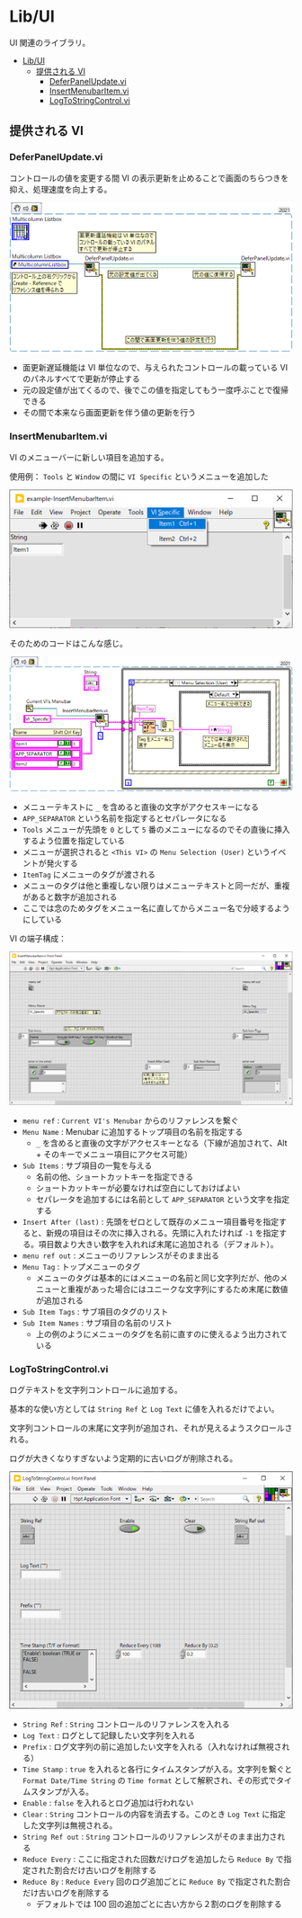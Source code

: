 Lib/UI
==

UI 関連のライブラリ。

- [Lib/UI](#libui)
  - [提供される VI](#提供される-vi)
    - [DeferPanelUpdate.vi](#deferpanelupdatevi)
    - [InsertMenubarItem.vi](#insertmenubaritemvi)
    - [LogToStringControl.vi](#logtostringcontrolvi)

提供される VI
--

### DeferPanelUpdate.vi

コントロールの値を変更する間 VI の表示更新を止めることで画面のちらつきを抑え、処理速度を向上する。

![](image4md/example-DeferePanelUpdate.png)

- 面更新遅延機能は VI 単位なので、与えられたコントロールの載っている VI のパネルすべてで更新が停止する
- 元の設定値が出てくるので、後でこの値を指定してもう一度呼ぶことで復帰できる
- その間で本来なら画面更新を伴う値の更新を行う

### InsertMenubarItem.vi

VI のメニューバーに新しい項目を追加する。

使用例： `Tools` と `Window` の間に `VI Specific` というメニューを追加した

![](image4md/example-InsertMenubarItem2.png)

そのためのコードはこんな感じ。

![](image4md/example-InsertMenubarItem.png)

- メニューテキストに `_` を含めると直後の文字がアクセスキーになる
- `APP_SEPARATOR` という名前を指定するとセパレータになる
- `Tools` メニューが先頭を `0` として `5` 番のメニューになるのでその直後に挿入するよう位置を指定している
- メニューが選択されると `<This VI>` の `Menu Selection (User)` というイベントが発火する
- `ItemTag` にメニューのタグが渡される
- メニューのタグは他と重複しない限りはメニューテキストと同一だが、重複があると数字が追加される
- ここでは念のためタグをメニュー名に直してからメニュー名で分岐するようにしている

VI の端子構成：

![](image4md/pins-InsertMenubarItem.png)

- `menu ref` : `Current VI's Menubar` からのリファレンスを繋ぐ
- `Menu Name` : Menubar に追加するトップ項目の名前を指定する
  - `_` を含めると直後の文字がアクセスキーとなる（下線が追加されて、Alt + そのキーでメニュー項目にアクセス可能）
- `Sub Items` : サブ項目の一覧を与える
  - 名前の他、ショートカットキーを指定できる
  - ショートカットキーが必要なければ空白にしておけばよい
  - セパレータを追加するには名前として `APP_SEPARATOR` という文字を指定する
- `Insert After (last)` : 先頭をゼロとして既存のメニュー項目番号を指定すると、新規の項目はその次に挿入される。先頭に入れたければ `-1` を指定する。項目数より大きい数字を入れれば末尾に追加される（デフォルト）。
- `menu ref out` : メニューのリファレンスがそのまま出る
- `Menu Tag` : トップメニューのタグ
  - メニューのタグは基本的にはメニューの名前と同じ文字列だが、他のメニューと重複があった場合にはユニークな文字列にするため末尾に数値が追加される
- `Sub Item Tags` : サブ項目のタグのリスト
- `Sub Item Names` : サブ項目の名前のリスト
  - 上の例のようにメニューのタグを名前に直すのに使えるよう出力されている

### LogToStringControl.vi

ログテキストを文字列コントロールに追加する。

基本的な使い方としては `String Ref` と `Log Text` に値を入れるだけでよい。

文字列コントロールの末尾に文字列が追加され、それが見えるようスクロールされる。

ログが大きくなりすぎないよう定期的に古いログが削除される。

![](image4md/panel-LogToStringControl.png)

- `String Ref` : `String` コントロールのリファレンスを入れる
- `Log Text` : ログとして記録したい文字列を入れる
- `Prefix` : ログ文字列の前に追加したい文字を入れる（入れなければ無視される）
- `Time Stamp` : `true` を入れると各行にタイムスタンプが入る。文字列を繋ぐと `Format Date/Time String` の `Time format` として解釈され、その形式でタイムスタンプが入る。
- `Enable` : `false` を入れるとログ追加は行われない
- `Clear` : `String` コントロールの内容を消去する。このとき `Log Text` に指定した文字列は無視される。
- `String Ref out` : `String` コントロールのリファレンスがそのまま出力される
- `Reduce Every` : ここに指定された回数だけログを追加したら `Reduce By` で指定された割合だけ古いログを削除する
- `Reduce By` : `Reduce Every` 回のログ追加ごとに `Reduce By` で指定された割合だけ古いログを削除する
  - デフォルトでは 100 回の追加ごとに古い方から２割のログを削除する


